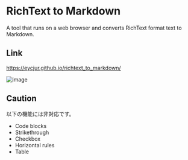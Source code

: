 # RichText to Markdown

A tool that runs on a web browser and converts RichText format text to Markdown.

## Link

https://eycjur.github.io/richtext_to_markdown/

![image](https://github.com/eycjur/richtext_to_markdown/assets/63308909/00d603fd-ad9e-44b8-9e40-5fa00d8875c0)

<!--
上記画像作成用素材

# H1

## H2

### H3

*Italic type*

**Bold**

- Bullet List
- Bullet List

plain text

1. Ordered List
1. Ordered List

> Blockquotes

`Code span`

[Link to Qiita](http://qiita.com)

![Image of Qiita](https://qiita-image-store.s3.amazonaws.com/0/45617/015bd058-7ea0-e6a5-b9cb-36a4fb38e59c.png "Qiita")
-->


## Caution

以下の機能には非対応です。

- Code blocks
- Strikethrough
- Checkbox
- Horizontal rules
- Table

